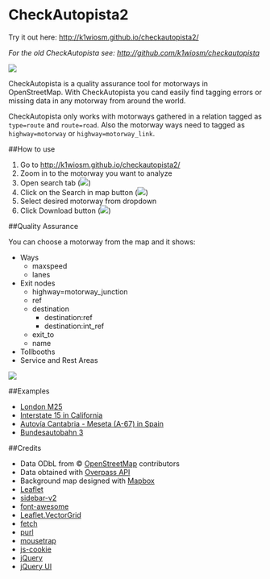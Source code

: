 # CheckAutopista2

Try it out here: http://k1wiosm.github.io/checkautopista2/

_For the old CheckAutopista see: http://github.com/k1wiosm/checkautopista_

![](https://raw.githubusercontent.com/k1wiosm/checkautopista2/master/img/example.png)

CheckAutopista is a quality assurance tool for motorways in OpenStreetMap. With CheckAutopista you cand easily find tagging errors or missing data in any motorway from around the world. 

CheckAutopista only works with motorways gathered in a relation tagged as ```type=route``` and ```route=road```. Also the motorway ways need to tagged as ```highway=motorway``` or ```highway=motorway_link```.

##How to use

1. Go to http://k1wiosm.github.io/checkautopista2/
2. Zoom in to the motorway you want to analyze
3. Open search tab (![](https://raw.githubusercontent.com/k1wiosm/checkautopista2/master/img/search_tab.png))
4. Click on the Search in map button (![](https://raw.githubusercontent.com/k1wiosm/checkautopista2/master/img/search_in_map.png))
5. Select desired motorway from dropdown
6. Click Download button (![](https://raw.githubusercontent.com/k1wiosm/checkautopista2/master/img/download.png))

##Quality Assurance

You can choose a motorway from the map and it shows:

* Ways
  * maxspeed
  * lanes
* Exit nodes
  * highway=motorway_junction 
  * ref
  * destination
    * destination:ref
    * destination:int_ref
  * exit_to
  * name
* Tollbooths
* Service and Rest Areas

![](https://raw.githubusercontent.com/k1wiosm/checkautopista2/master/img/example1.png)

##Examples

* [London M25](http://k1wiosm.github.io/checkautopista2/?id=106164&lat=51.5049&lon=-0.3948&z=10)
* [Interstate 15 in California](http://k1wiosm.github.io/checkautopista2/?id=2211488&lat=34.1868&lon=-117.8146&z=8)
* [Autovía Cantabria - Meseta (A-67) in Spain](http://k1wiosm.github.io/checkautopista2/?id=4071813&lat=42.8629&lon=-4.4206&z=9)
* [Bundesautobahn 3](http://k1wiosm.github.io/checkautopista2/?id=2925465&lat=50.1875&lon=7.5641&z=7)

##Credits

* Data ODbL from © [OpenStreetMap](http://www.openstreetmap.org/) contributors
* Data obtained with [Overpass API](http://wiki.openstreetmap.org/wiki/Overpass_API)
* Background map designed with [Mapbox](http://www.mapbox.com/)
* [Leaflet](http://leafletjs.com/)
* [sidebar-v2](http://github.com/turbo87/sidebar-v2/)
* [font-awesome](http://fortawesome.github.io/Font-Awesome/)
* [Leaflet.VectorGrid](http://github.com/IvanSanchez/Leaflet.VectorGrid)
* [fetch](https://github.com/github/fetch)
* [purl](http://github.com/allmarkedup/jQuery-URL-Parser)
* [mousetrap](https://github.com/ccampbell/mousetrap)
* [js-cookie](https://github.com/js-cookie/js-cookie)
* [jQuery](http://jquery.com)
* [jQuery UI](http://jqueryui.com/)
